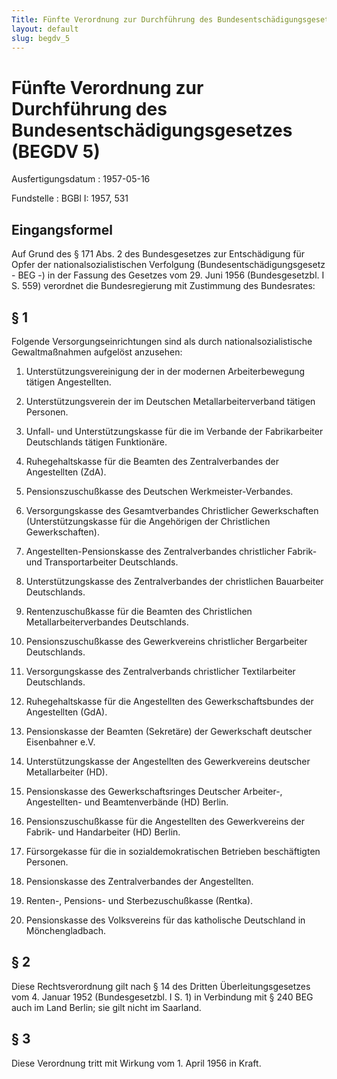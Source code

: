 ```yaml
---
Title: Fünfte Verordnung zur Durchführung des Bundesentschädigungsgesetzes
layout: default
slug: begdv_5
---
```


# Fünfte Verordnung zur Durchführung des Bundesentschädigungsgesetzes (BEGDV 5)

Ausfertigungsdatum
:   1957-05-16

Fundstelle
:   BGBl I: 1957, 531



## Eingangsformel

Auf Grund des § 171 Abs. 2 des Bundesgesetzes zur Entschädigung für
Opfer der nationalsozialistischen Verfolgung
(Bundesentschädigungsgesetz - BEG -) in der Fassung des Gesetzes vom
29\. Juni 1956 (Bundesgesetzbl. I S. 559) verordnet die Bundesregierung
mit Zustimmung des Bundesrates:


## § 1

Folgende Versorgungseinrichtungen sind als durch
nationalsozialistische Gewaltmaßnahmen aufgelöst anzusehen:

1.  Unterstützungsvereinigung der in der modernen Arbeiterbewegung tätigen
    Angestellten.


2.  Unterstützungsverein der im Deutschen Metallarbeiterverband tätigen
    Personen.


3.  Unfall- und Unterstützungskasse für die im Verbande der Fabrikarbeiter
    Deutschlands tätigen Funktionäre.


4.  Ruhegehaltskasse für die Beamten des Zentralverbandes der Angestellten
    (ZdA).


5.  Pensionszuschußkasse des Deutschen Werkmeister-Verbandes.


6.  Versorgungskasse des Gesamtverbandes Christlicher Gewerkschaften
    (Unterstützungskasse für die Angehörigen der Christlichen
    Gewerkschaften).


7.  Angestellten-Pensionskasse des Zentralverbandes christlicher Fabrik-
    und Transportarbeiter Deutschlands.


8.  Unterstützungskasse des Zentralverbandes der christlichen Bauarbeiter
    Deutschlands.


9.  Rentenzuschußkasse für die Beamten des Christlichen
    Metallarbeiterverbandes Deutschlands.


10. Pensionszuschußkasse des Gewerkvereins christlicher Bergarbeiter
    Deutschlands.


11. Versorgungskasse des Zentralverbands christlicher Textilarbeiter
    Deutschlands.


12. Ruhegehaltskasse für die Angestellten des Gewerkschaftsbundes der
    Angestellten (GdA).


13. Pensionskasse der Beamten (Sekretäre) der Gewerkschaft deutscher
    Eisenbahner e.V.


14. Unterstützungskasse der Angestellten des Gewerkvereins deutscher
    Metallarbeiter (HD).


15. Pensionskasse des Gewerkschaftsringes Deutscher Arbeiter-,
    Angestellten- und Beamtenverbände (HD) Berlin.


16. Pensionszuschußkasse für die Angestellten des Gewerkvereins der
    Fabrik- und Handarbeiter (HD) Berlin.


17. Fürsorgekasse für die in sozialdemokratischen Betrieben beschäftigten
    Personen.


18. Pensionskasse des Zentralverbandes der Angestellten.


19. Renten-, Pensions- und Sterbezuschußkasse (Rentka).


20. Pensionskasse des Volksvereins für das katholische Deutschland in
    Mönchengladbach.





## § 2

Diese Rechtsverordnung gilt nach § 14 des Dritten Überleitungsgesetzes
vom 4. Januar 1952 (Bundesgesetzbl. I S. 1) in Verbindung mit § 240
BEG auch im Land Berlin;
sie gilt nicht im Saarland.


## § 3

Diese Verordnung tritt mit Wirkung vom 1. April 1956 in Kraft.

